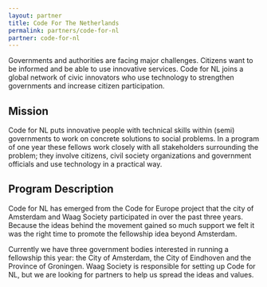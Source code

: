 ```yaml
---
layout: partner
title: Code For The Netherlands
permalink: partners/code-for-nl
partner: code-for-nl
---
```

Governments and authorities are facing major challenges. Citizens want to be
informed and be able to use innovative services. Code for NL joins a global
network of civic innovators who use technology to strengthen governments and
increase citizen participation.
<!--more-->
## Mission

Code for NL puts innovative people with technical skills within (semi) governments
to work on concrete solutions to social problems. In a program of one year these
fellows work closely with all stakeholders surrounding the problem; they involve
citizens, civil society organizations and government officials and use technology
in a practical way.

## Program Description

Code for NL has emerged from the Code for Europe project that the city of
Amsterdam and Waag Society participated in over the past three years. Because
the ideas behind the movement gained so much support we felt it was the right
time to promote the fellowship idea beyond Amsterdam.

Currently we have three government bodies interested in running a fellowship
this year: the City of Amsterdam, the City of Eindhoven and the Province of
Groningen. Waag Society is responsible for setting up Code for NL, but we are
looking for partners to help us spread the ideas and values.
